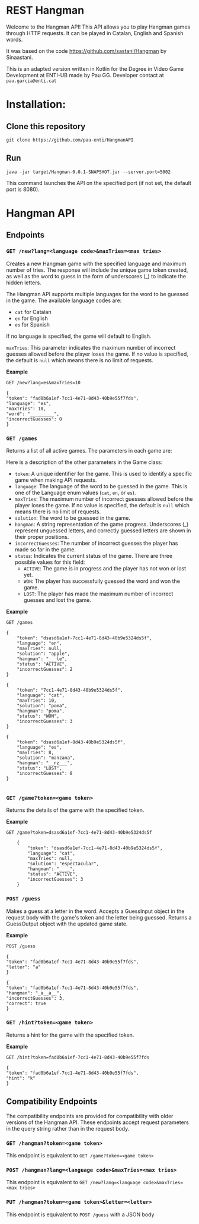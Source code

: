 # REST Hangman

Welcome to the Hangman API! This API allows you to play Hangman games through HTTP requests. It can be played in Catalan, English and Spanish words.

It was based on the code https://github.com/sastani/Hangman by Sinaastani.

This is an adapted version written in Kotlin for the Degree in Video Game Development at ENTI-UB made by Pau GG. 
Developer contact at ```pau.garcia@enti.cat``` 


# Installation:

## Clone this repository
``` 
git clone https://github.com/pau-enti/HangmanAPI
```
## Run

```
java -jar target/Hangman-0.0.1-SNAPSHOT.jar --server.port=5002
```

This command launches the API on the specified port (if not set, the default port is 8080). 


# Hangman API


## Endpoints

### `GET /new?lang=<language code>&maxTries=<max tries>`

Creates a new Hangman game with the specified language and maximum number of tries. The response will include the unique game token created, as well as the word to guess in the form of underscores (_) to indicate the hidden letters.

The Hangman API supports multiple languages for the word to be guessed in the game. The available language codes are:

- `cat` for Catalan
- `en` for English
- `es` for Spanish

If no language is specified, the game will default to English.

`maxTries`: This parameter indicates the maximum number of incorrect guesses allowed before the player loses the game. If no value is specified, the default is `null` which means there is no limit of requests.

**Example**
```
GET /new?lang=es&maxTries=10

{
"token": "fad0b6a1ef-7cc1-4e71-8d43-40b9e55f7fds",
"language": "es",
"maxTries": 10,
"word": "_________",
"incorrectGuesses": 0
}
```


### `GET /games`

Returns a list of all active games. The parameters in each game are:

Here is a description of the other parameters in the Game class:

- `token`: A unique identifier for the game. This is used to identify a specific game when making API requests.
- `language`: The language of the word to be guessed in the game. This is one of the Language enum values (`cat`, `en`, or `es`).
- `maxTries`: The maximum number of incorrect guesses allowed before the player loses the game. If no value is specified, the default is `null` which means there is no limit of requests.
- `solution`: The word to be guessed in the game.
- `hangman`: A string representation of the game progress. Underscores (_) represent unguessed letters, and correctly guessed letters are shown in their proper positions.
- `incorrectGuesses`: The number of incorrect guesses the player has made so far in the game.
-  `status`: Indicates the current status of the game. There are three possible values for this field:
   - `ACTIVE`: The game is in progress and the player has not won or lost yet.
   - `WON`: The player has successfully guessed the word and won the game.
   - `LOST`: The player has made the maximum number of incorrect guesses and lost the game.

**Example**

```
GET /games

{
    "token": "dsasd6a1ef-7cc1-4e71-8d43-40b9e5324ds5f",
    "language": "en",
    "maxTries": null,
    "solution": "apple",
    "hangman": "___le",
    "status": "ACTIVE",
    "incorrectGuesses": 2
}

{
    "token": "7cc1-4e71-8d43-40b9e5324ds5f",
    "language": "cat",
    "maxTries": 10,
    "solution": "poma",
    "hangman": "poma",
    "status": "WON",
    "incorrectGuesses": 3
}

{
    "token": "dsasd6a1ef-8d43-40b9e5324ds5f",
    "language": "es",
    "maxTries": 8,
    "solution": "manzana",
    "hangman": "__nz___",
    "status": "LOST",
    "incorrectGuesses": 8
}


```

### `GET /game?token=<game token>`

Returns the details of the game with the specified token.

**Example**
```
GET /game?token=dsasd6a1ef-7cc1-4e71-8d43-40b9e5324ds5f

    {
        "token": "dsasd6a1ef-7cc1-4e71-8d43-40b9e5324ds5f",
        "language": "cat",
        "maxTries": null,
        "solution": "espectacular",
        "hangman": "____",
        "status": "ACTIVE",
        "incorrectGuesses": 3
    }
```


### `POST /guess`
Makes a guess at a letter in the word. Accepts a GuessInput object in the request body with the game's token and the letter being guessed. Returns a GuessOutput object with the updated game state.

**Example**
```
POST /guess

{
"token": "fad0b6a1ef-7cc1-4e71-8d43-40b9e55f7fds",
"letter": "a"
}
```
```
{
"token": "fad0b6a1ef-7cc1-4e71-8d43-40b9e55f7fds",
"hangman": "_a__a__",
"incorrectGuesses": 3,
"correct": true
}
```

### `GET /hint?token=<game token>`
Returns a hint for the game with the specified token.

**Example**

```
GET /hint?token=fad0b6a1ef-7cc1-4e71-8d43-40b9e55f7fds

{
"token": "fad0b6a1ef-7cc1-4e71-8d43-40b9e55f7fds",
"hint": "k"
}
```

## Compatibility Endpoints
The compatibility endpoints are provided for compatibility with older versions of the Hangman API. These endpoints accept request parameters in the query string rather than in the request body.

### `GET /hangman?token=<game token>`

This endpoint is equivalent to `GET /game?token=<game token>`

### `POST /hangman?lang=<language code>&maxTries=<max tries>`

This endpoint is equivalent to `GET /new?lang=<language code>&maxTries=<max tries>`

### `PUT /hangman?token=<game token>&letter=<letter>`

This endpoint is equivalent to `POST /guess` with a JSON body 